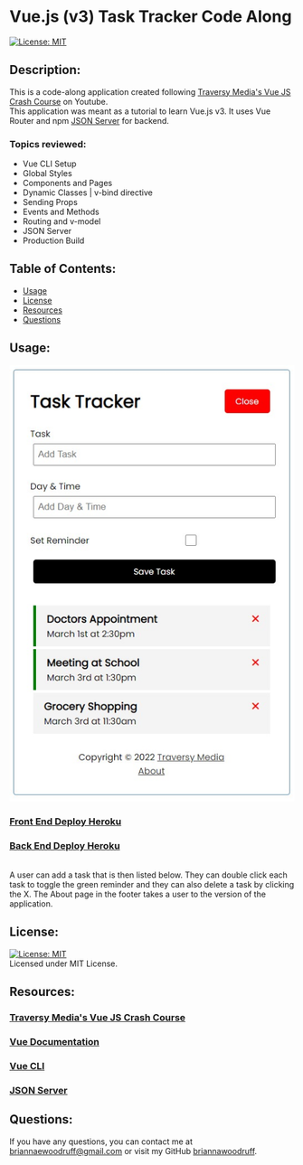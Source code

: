 # Vue.js (v3) Task Tracker Code Along
  [![License: MIT](https://img.shields.io/badge/License-MIT-yellow.svg)](https://opensource.org/licenses/MIT)

## Description:
This is a code-along application created following [Traversy Media's Vue JS Crash Course](https://www.youtube.com/watch?v=qZXt1Aom3Cs) on Youtube.
<br />
This application was meant as a tutorial to learn Vue.js v3. It uses Vue Router and npm [JSON Server](https://www.npmjs.com/package/json-server) for backend.
<br />
### Topics reviewed:
* Vue CLI Setup
* Global Styles
* Components and Pages
* Dynamic Classes | v-bind directive
* Sending Props
* Events and Methods
* Routing and v-model
* JSON Server
* Production Build

## Table of Contents:
* [Usage](#usage)
* [License](#license)
* [Resources](#resources)
* [Questions](#questions)

## Usage:
![Task Tracker Screenshot](src/assets/VueTaskTracker.jpg) <br />
### [Front End Deploy Heroku](https://vue-v3-task-tracker.herokuapp.com/)
### [Back End Deploy Heroku](https://vue-tasktracker-backend.herokuapp.com/tasks)
<br />
A user can add a task that is then listed below. They can double click each task to toggle the green reminder and they can also delete a task by clicking the X. The About page in the footer takes a user to the version of the application.

## License: 
[![License: MIT](https://img.shields.io/badge/License-MIT-yellow.svg)](https://opensource.org/licenses/MIT)
<br />
Licensed under MIT License.
<br />

## Resources:
### [Traversy Media's Vue JS Crash Course](https://www.youtube.com/watch?v=qZXt1Aom3Cs) <br>
### [Vue Documentation](https://vuejs.org/guide/introduction.html) <br>
### [Vue CLI](https://cli.vuejs.org/guide/) <br>
### [JSON Server](https://www.npmjs.com/package/json-server)

## Questions:
If you have any questions, you can contact me at briannaewoodruff@gmail.com or visit my GitHub [briannawoodruff](https://github.com/briannawoodruff).